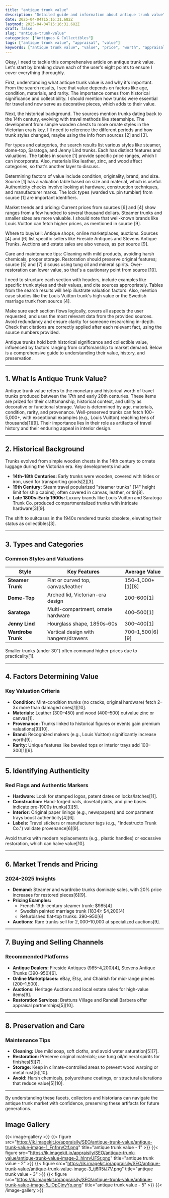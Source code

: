 ```yaml
---
title: "antique trunk value"
description: "Detailed guide and information about antique trunk value"
date: 2025-04-04T15:16:31.682Z
lastmod: 2025-04-04T15:16:31.682Z
draft: false
slug: "antique-trunk-value"
categories: ["Antiques & Collectibles"]
tags: ["antique trunk value", "appraisal", "value"]
keywords: ["antique trunk value", "value", "price", "worth", "appraisal"]
---
```


<think>
Okay, I need to tackle this comprehensive article on antique trunk value. Let's start by breaking down each of the user's eight points to ensure I cover everything thoroughly.

First, understanding what antique trunk value is and why it's important. From the search results, I see that value depends on factors like age, condition, materials, and rarity. The importance comes from historical significance and collectibility. I should mention how trunks were essential for travel and now serve as decorative pieces, which adds to their value.

Next, the historical background. The sources mention trunks dating back to the 14th century, evolving with travel methods like steamships. The development from simple wooden chests to more ornate styles in the Victorian era is key. I'll need to reference the different periods and how trunk styles changed, maybe using the info from sources [2] and [3].

For types and categories, the search results list various styles like steamer, dome-top, Saratoga, and Jenny Lind trunks. Each has distinct features and valuations. The tables in source [1] provide specific price ranges, which I can incorporate. Also, materials like leather, zinc, and wood affect categories, so that's another layer to discuss.

Determining factors of value include condition, originality, brand, and size. Source [1] has a valuation table based on size and material, which is useful. Authenticity checks involve looking at hardware, construction techniques, and manufacturer marks. The lock types (warded vs. pin tumbler) from source [1] are important identifiers.

Market trends and pricing: Current prices from sources [6] and [4] show ranges from a few hundred to several thousand dollars. Steamer trunks and smaller sizes are more valuable. I should note that well-known brands like Louis Vuitton can fetch higher prices, as mentioned in source [9].

Where to buy/sell: Antique shops, online marketplaces, auctions. Sources [4] and [6] list specific sellers like Fireside Antiques and Stevens Antique Trunks. Auctions and estate sales are also venues, as per source [9].

Care and maintenance tips: Cleaning with mild products, avoiding harsh chemicals, proper storage. Restoration should preserve original features; source [5] and [7] discuss using tung oil and mineral spirits. Over-restoration can lower value, so that's a cautionary point from source [10].

I need to structure each section with headers, include examples like specific trunk styles and their values, and cite sources appropriately. Tables from the search results will help illustrate valuation factors. Also, mention case studies like the Louis Vuitton trunk's high value or the Swedish marriage trunk from source [4].

Make sure each section flows logically, covers all aspects the user requested, and uses the most relevant data from the provided sources. Avoid redundancy and ensure clarity for someone researching in-depth. Check that citations are correctly applied after each relevant fact, using the source numbers provided.
</think>

Antique trunks hold both historical significance and collectible value, influenced by factors ranging from craftsmanship to market demand. Below is a comprehensive guide to understanding their value, history, and preservation.

---

## 1. What Is Antique Trunk Value?  
Antique trunk value refers to the monetary and historical worth of travel trunks produced between the 17th and early 20th centuries. These items are prized for their craftsmanship, historical context, and utility as decorative or functional storage. Value is determined by age, materials, condition, rarity, and provenance. Well-preserved trunks can fetch $100–$5,000+, with exceptional examples (e.g., Louis Vuitton) reaching tens of thousands[1][9]. Their importance lies in their role as artifacts of travel history and their enduring appeal in interior design.

---

## 2. Historical Background  
Trunks evolved from simple wooden chests in the 14th century to ornate luggage during the Victorian era. Key developments include:  
- **14th–18th Centuries:** Early trunks were wooden, covered with hides or iron, used for transporting goods[2][3].  
- **19th Century:** Steam travel popularized "steamer trunks" (14" height limit for ship cabins), often covered in canvas, leather, or tin[8].  
- **Late 1800s–Early 1900s:** Luxury brands like Louis Vuitton and Saratoga Trunk Co. produced compartmentalized trunks with intricate hardware[3][9].  

The shift to suitcases in the 1940s rendered trunks obsolete, elevating their status as collectibles[3].

---

## 3. Types and Categories  
### Common Styles and Valuations  
| Style              | Key Features                          | Average Value       |  
|---------------------|---------------------------------------|---------------------|  
| **Steamer Trunk**   | Flat or curved top, canvas/leather    | $150–$1,000+[1][8] |  
| **Dome-Top**        | Arched lid, Victorian-era design      | $200–$600[1]       |  
| **Saratoga**        | Multi-compartment, ornate hardware    | $400–$500[1]       |  
| **Jenny Lind**      | Hourglass shape, 1850s–60s            | $300–$400[1]       |  
| **Wardrobe Trunk**  | Vertical design with hangers/drawers  | $700–$1,500[6][9]  |  

Smaller trunks (under 30") often command higher prices due to practicality[1].

---

## 4. Factors Determining Value  
### Key Valuation Criteria  
- **Condition:** Mint-condition trunks (no cracks, original hardware) fetch 2–3x more than damaged ones[1][10].  
- **Materials:** Leather ($300–$450) and wood ($400–$500) outvalue zinc or canvas[1].  
- **Provenance:** Trunks linked to historical figures or events gain premium valuations[9][10].  
- **Brand:** Recognized makers (e.g., Louis Vuitton) significantly increase worth[9].  
- **Rarity:** Unique features like beveled tops or interior trays add $100–$300[1][6].  

---

## 5. Identifying Authenticity  
### Red Flags and Authentic Markers  
- **Hardware:** Look for stamped logos, patent dates on locks/latches[11].  
- **Construction:** Hand-forged nails, dovetail joints, and pine bases indicate pre-1900s trunks[3][5].  
- **Interior:** Original paper linings (e.g., newspapers) and compartment trays boost authenticity[4][6].  
- **Labels:** Travel stickers or manufacturer tags (e.g., "Indestructo Trunk Co.") validate provenance[6][9].  

Avoid trunks with modern replacements (e.g., plastic handles) or excessive restoration, which can halve value[10].

---

## 6. Market Trends and Pricing  
### 2024–2025 Insights  
- **Demand:** Steamer and wardrobe trunks dominate sales, with 20% price increases for restored pieces[6][9].  
- **Pricing Examples:**  
  - French 19th-century steamer trunk: $985[4]  
  - Swedish painted marriage trunk (1834): $4,200[4]  
  - Refurbished flat-top trunks: $390–$950[6]  
- **Auctions:** Rare trunks sell for $2,000–$10,000 at specialized auctions[9].  

---

## 7. Buying and Selling Channels  
### Recommended Platforms  
- **Antique Dealers:** Fireside Antiques ($985–$4,200)[4], Stevens Antique Trunks ($390–$950)[6].  
- **Online Marketplaces:** eBay, Etsy, and Chairish for mid-range pieces ($200–$1,500).  
- **Auctions:** Heritage Auctions and local estate sales for high-value items[9].  
- **Restoration Services:** Brettuns Village and Randall Barbera offer appraisal partnerships[5][10].  

---

## 8. Preservation and Care  
### Maintenance Tips  
- **Cleaning:** Use mild soap, soft cloths, and avoid water saturation[5][7].  
- **Restoration:** Preserve original materials; use tung oil/mineral spirits for finishes[5][7].  
- **Storage:** Keep in climate-controlled areas to prevent wood warping or metal rust[5][10].  
- **Avoid:** Harsh chemicals, polyurethane coatings, or structural alterations that reduce value[5][10].  

---

By understanding these facets, collectors and historians can navigate the antique trunk market with confidence, preserving these artifacts for future generations.


## Image Gallery

{{< image-gallery >}}
  {{< figure src="https://ik.imagekit.io/appraisily/SEO/antique-trunk-value/antique-trunk-value-image-1_FnfnryCtf.png" title="antique trunk value - 1" >}}
  {{< figure src="https://ik.imagekit.io/appraisily/SEO/antique-trunk-value/antique-trunk-value-image-2_hlnrvUFSr.png" title="antique trunk value - 2" >}}
  {{< figure src="https://ik.imagekit.io/appraisily/SEO/antique-trunk-value/antique-trunk-value-image-3_tj6R5iJ7V.png" title="antique trunk value - 3" >}}
  {{< figure src="https://ik.imagekit.io/appraisily/SEO/antique-trunk-value/antique-trunk-value-image-5_iOpCjnyYp.png" title="antique trunk value - 5" >}}
{{< /image-gallery >}}

